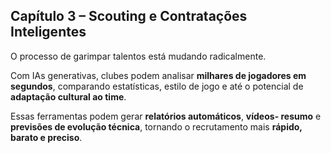 ## Capítulo 3 – Scouting e Contratações Inteligentes

O processo de garimpar talentos está mudando radicalmente.

Com IAs generativas, clubes podem
analisar **milhares de jogadores em
segundos**, comparando estatísticas,
estilo de jogo e até o potencial de
**adaptação cultural ao time**.

Essas ferramentas podem gerar
**relatórios automáticos**, **vídeos-
resumo** e **previsões de evolução
técnica**, tornando o recrutamento mais
**rápido, barato e preciso**.
